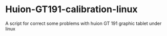 # Huion-GT191-calibration-linux
A script for correct some problems with huion GT 191 graphic tablet under linux
